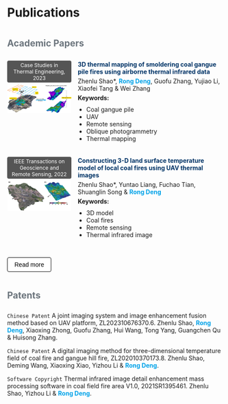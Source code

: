 # Publications

## Academic Papers

<div class="publications-list">

  <div class='paper-box'>
    <div class='paper-box-image'>
      <div>
        <div class="badge">Case Studies in Thermal Engineering, 2023</div>
        <img src='images/pub4.png' alt="3D thermal mapping publication" width="100%">
      </div>
    </div>
    <div class='paper-box-text' markdown="1">
      <a href="https://www.sciencedirect.com/science/article/pii/S2214157X23004525" target="_blank" rel="noopener noreferrer"><strong>3D thermal mapping of smoldering coal gangue pile fires using airborne thermal infrared data</strong></a>
      <p class="authors">Zhenlu Shao*, <span class="author-highlight">Rong Deng</span>, Guofu Zhang, Yujiao Li, Xiaofei Tang & Wei Zhang</p>
      <strong>Keywords:</strong>
      <ul>
        <li>Coal gangue pile</li>
        <li>UAV</li>
        <li>Remote sensing</li>
        <li>Oblique photogrammetry</li>
        <li>Thermal mapping</li>
      </ul>
    </div>
  </div>

  <div class='paper-box'>
    <div class='paper-box-image'>
      <div>
        <div class="badge">IEEE Transactions on Geoscience and Remote Sensing, 2022</div>
        <img src='images/pub3.gif' alt="Constructing 3-D land surface temperature publication" width="100%">
      </div>
    </div>
    <div class='paper-box-text' markdown="1">
      <a href="https://ieeexplore.ieee.org/abstract/document/9779710" target="_blank" rel="noopener noreferrer"><strong>Constructing 3-D land surface temperature model of local coal fires using UAV thermal images</strong></a>
      <p class="authors">Zhenlu Shao*, Yuntao Liang, Fuchao Tian, Shuanglin Song & <span class="author-highlight">Rong Deng</span></p>
      <strong>Keywords:</strong>
      <ul>
        <li>3D model</li>
        <li>Coal fires</li>
        <li>Remote sensing</li>
        <li>Thermal infrared image</li>
      </ul>
    </div>
  </div>



  <div id="more-papers" class="collapsible-content is-hidden" markdown="1">
    
    <div class='paper-box'>
      <div class='paper-box-image'>
        <div>
          <div class="badge">Pure and Applied Geophysics, 2021</div>
          <img src='images/pub2.webp' alt="3D localization of coal fires publication" width="100%">
        </div>
      </div>
      <div class='paper-box-text' markdown="1">
        <a href="https://link.springer.com/article/10.1007/s00024-021-02883-z" target="_blank" rel="noopener noreferrer"><strong>3D localization of coal fires based on self-potential data: Sandbox experiments</strong></a>
        <p class="authors">Zhenlu Shao, <span class="author-highlight">Rong Deng</span>, Tao Zhou, Fei Cao, Huahai Sun, Long Chen, Yu Yuan & Xiaoxing Zhong*</p>
        <strong>Keywords:</strong>
        <ul>
          <li>Coal fires</li>
          <li>Self-potential</li>
          <li>3D inversion</li>
          <li>Source current density</li>
        </ul>
      </div>
    </div>
    
    <div class='paper-box'>
      <div class='paper-box-image'>
        <div>
          <div class="badge">International Journal of Remote Sensing, 2020</div>
          <img src='images/pub1.jpg' alt="Three-dimensional-imaging thermal surfaces publication" width="100%">
        </div>
      </div>
      <div class='paper-box-text' markdown="1">
        <a href="https://www.tandfonline.com/doi/full/10.1080/01431161.2020.1823044" target="_blank" rel="noopener noreferrer"><strong>Three-dimensional-imaging thermal surfaces of coal fires based on UAV thermal infrared data</strong></a>
        <p class="authors">Zhenlu Shao, Yizhou Li, <span class="author-highlight">Rong Deng</span>, Deming Wang* & Xiaoxing Zhong*</p>
      </div>
    </div>
  </div>

  <button class="toggle-button" data-target="#more-papers">Read more</button>
</div>

## Patents

<ul class="patent-list">
  <li><code>Chinese Patent</code> A joint imaging system and image enhancement fusion method based on UAV platform, ZL202310676370.6. Zhenlu Shao, <span class="author-highlight">Rong Deng</span>, Xiaoxing Zhong, Guofu Zhang, Hui Wang, Tong Yang, Guangchen Qu & Huisong Zhang.</li>
  <li><code>Chinese Patent</code> A digital imaging method for three-dimensional temperature field of coal fire and gangue hill fire, ZL202010370173.8. Zhenlu Shao, Deming Wang, Xiaoxing Xiao, Yizhou Li & <span class="author-highlight">Rong Deng</span>.</li>
  <li><code>Software Copyright</code> Thermal infrared image detail enhancement mass processing software in coal field fire area V1.0, 2021SR1395461. Zhenlu Shao, Yizhou Li & <span class="author-highlight">Rong Deng</span>.</li>
</ul>

<style>
  .is-hidden {
    display: none;
  }

  /* 二级标题样式 */
  h2 {
    color: #6c757d;
    padding-bottom: 8px;
    margin-top: 2em;
  }
  
  /* 刊物信息徽章 */
  .badge {
    background-color: #555;
    color: white;
    padding: 3px 8px;
    font-size: 12px;
    text-align: center;
    border-radius: 4px;
    margin-bottom: 5px;
  }

  /* 论文容器样式 */
  .paper-box {
    display: flex;
    flex-wrap: wrap;
    margin-top: 20px;
    margin-bottom: 20px;
    gap: 15px;
  }

  .paper-box-image {
    flex: 0 0 150px; 
  }
  
  .paper-box-text {
    flex: 1;
    min-width: 200px;
  }

  .paper-box-text a {
    text-decoration: none;
    color: #003366;
  }

  .paper-box-text a:hover {
    text-decoration: underline;
  }
  
  .authors {
    margin: 5px 0;
  }
  
  /* 作者高亮 */
  .author-highlight {
    color: #00A2E8;
    font-weight: bold;
  }

  .paper-box-text ul {
    list-style-type: disc;
    margin-top: 10px;
    margin-left: 20px;
    padding-left: 0;
  }
  
  /* 专利列表样式 */
  .patent-list {
    list-style: none;
    padding-left: 0;
  }

  .patent-list li {
    margin-bottom: 1em;
  }

  /* “阅读更多”按钮样式 */
  .toggle-button {
    background-color: #FFFFFF;
    color: #000000;
    padding: 8px 16px;
    border: 1px solid #000000;
    border-radius: 4px;
    cursor: pointer;
    font-size: 14px;
    transition: all 0.3s ease;
    margin-top: 10px;
  }

  .toggle-button:hover {
    box-shadow: 0 4px 8px rgba(0, 0, 0, 0.2);
    background-color: #f0f0f0;
  }
</style>

<script>
document.addEventListener('DOMContentLoaded', function() {
  const toggleButtons = document.querySelectorAll('.toggle-button');

  toggleButtons.forEach(button => {
    button.addEventListener('click', function() {
      const targetSelector = this.getAttribute('data-target');
      const content = document.querySelector(targetSelector);
      
      if (content) {
        content.classList.toggle('is-hidden');
        const isNowHidden = content.classList.contains('is-hidden');
        this.textContent = isNowHidden ? 'Read more' : 'Show less';
      }
    });
  });
});
</script>
